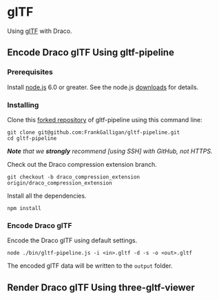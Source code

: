 # glTF

Using [glTF](https://www.khronos.org/gltf/) with Draco.

## Encode Draco glTF Using gltf-pipeline

### Prerequisites

Install [node.js](https://nodejs.org) 6.0 or greater. See the node.js [downloads](https://nodejs.org/en/download/) for details.

### Installing

Clone this [forked repository](https://github.com/FrankGalligan/gltf-pipeline) of gltf-pipeline using this command line:
```
git clone git@github.com:FrankGalligan/gltf-pipeline.git
cd gltf-pipeline
```
_**Note** that we **strongly** recommend [using SSH] with GitHub, not HTTPS._

Check out the Draco compression extension branch.
```
git checkout -b draco_compression_extension origin/draco_compression_extension
```

Install all the dependencies.
```
npm install
```


### Encode Draco glTF

Encode the Draco glTF using default settings.
```
node ./bin/gltf-pipeline.js -i <in>.gltf -d -s -o <out>.gltf
```

The encoded glTF data will be written to the `output` folder.


## Render Draco glTF Using three-gltf-viewer


